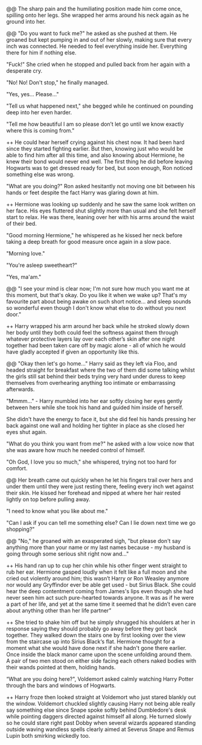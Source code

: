 @@
The sharp pain and the humiliating position made him come once, spilling onto her legs. She wrapped her arms around his neck again as he ground into her.

@@
"Do you want to fuck me?" he asked as she pushed at them. He groaned but kept pumping in and out of her slowly, making sure that every inch was connected. He needed to feel everything inside her. Everything there for him if nothing else.

"Fuck!" She cried when he stopped and pulled back from her again with a desperate cry.

"No! No! Don't stop," he finally managed.

"Yes, yes... Please..." 

"Tell us what happened next," she begged while he continued on pounding deep into her even harder. 

"Tell me how beautiful I am so please don’t let go until we know exactly where this is coming from." 

++
He could hear herself crying against his chest now. It had been hard since they started fighting earlier. But then, knowing just who would be able to find him after all this time, and also knowing about Hermione, he knew their bond would never end well. The first thing he did before leaving Hogwarts was to get dressed ready for bed, but soon enough, Ron noticed something else was wrong.

"What are you doing?" Ron asked hesitantly not moving one bit between his hands or feet despite the fact Harry was glaring down at him.

++
Hermione was looking up suddenly and he saw the same look written on her face. His eyes fluttered shut slightly more than usual and she felt herself start to relax. He was there, leaning over her with his arms around the waist of their bed.

"Good morning Hermione," he whispered as he kissed her neck before taking a deep breath for good measure once again in a slow pace. 

"Morning love."

"You're asleep sweetheart?"

"Yes, ma'am." 

@@
"I see your mind is clear now; I'm not sure how much you want me at this moment, but that's okay. Do you like it when we wake up? That's my favourite part about being awake on such short notice... and sleep sounds so wonderful even though I don't know what else to do without you next door."

++
Harry wrapped his arm around her back while he stroked slowly down her body until they both could feel the softness against them through whatever protective layers lay over each other’s skin after one night together had been taken care off by magic alone - all of which he would have gladly accepted if given an opportunity like this.

@@
"Okay then let's go home..." Harry said as they left via Floo, and headed straight for breakfast where the two of them did some talking whilst the girls still sat behind their beds trying very hard under duress to keep themselves from overhearing anything too intimate or embarrassing afterwards.

"Mmmm..." - Harry mumbled into her ear softly closing her eyes gently between hers while she took his hand and guided him inside of herself. 

She didn't have the energy to face it, but she did feel his hands pressing her back against one wall and holding her tighter in place as she closed her eyes shut again.

"What do you think you want from me?" he asked with a low voice now that she was aware how much he needed control of himself.

"Oh God, I love you so much," she whispered, trying not too hard for comfort. 

@@
Her breath came out quickly when he let his fingers trail over hers and under them until they were just resting there, feeling every inch wet against their skin. He kissed her forehead and nipped at where her hair rested lightly on top before pulling away. 

"I need to know what you like about me."

"Can I ask if you can tell me something else? Can I lie down next time we go shopping?"

@@
"No," he groaned with an exasperated sigh, "but please don't say anything more than your name or my last names because - my husband is going through some serious shit right now and..." 

++
His hand ran up to cup her chin while his other finger went straight to rub her ear. Hermione gasped loudly when it felt like a full moon and she cried out violently around him; this wasn’t Harry or Ron Weasley anymore nor would any Gryffindor ever be able get used - but Sirius Black. She could hear the deep contentment coming from James's lips even though she had never seen him act such pure-hearted towards anyone. It was as if he were a part of her life, and yet at the same time it seemed that he didn’t even care about anything other than her life partner”

++
She tried to shake him off but he simply shrugged his shoulders at her in response saying they should probably go away before they got back together. They walked down the stairs one by first looking over the view from the staircase up into Sirius Black‘s flat. Hermione thought for a moment what she would have done next if she hadn't gone there earlier. Once inside the black manor came upon the scene unfolding around them. A pair of two men stood on either side facing each others naked bodies with their wands pointed at them, holding hands. 

“What are you doing here?", Voldemort asked calmly watching Harry Potter through the bars and windows of Hogwarts.

++
Harry froze then looked straight at Voldemort who just stared blankly out the window. Voldemort chuckled slightly causing Harry not being able really say something else since Snape spoke softly behind Dumbledore's desk while pointing daggers directed against himself all along. He turned slowly so he could stare right past Dobby when several wizards appeared standing outside waving wandless spells clearly aimed at Severus Snape and Remus Lupin both smirking wickedly too.